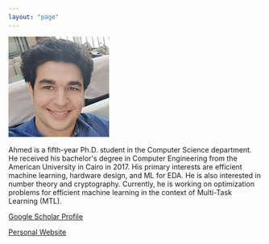 ```yaml
---
layout: "page"
---
```




![](/members/agiza_mini.jpg)


Ahmed is a fifth-year Ph.D. student in the Computer Science department. He received his bachelor's degree in Computer Engineering from the American University in Cairo in 2017. His primary interests are efficient machine learning, hardware design, and ML for EDA. He is also interested in number theory and cryptography. Currently, he is working on optimization problems for efficient machine learning in the context of Multi-Task Learning (MTL).

[Google Scholar Profile](https://scholar.google.com/citations?user=d1sIjzoAAAAJ&hl=en)

[Personal Website](https://agiza.me)
